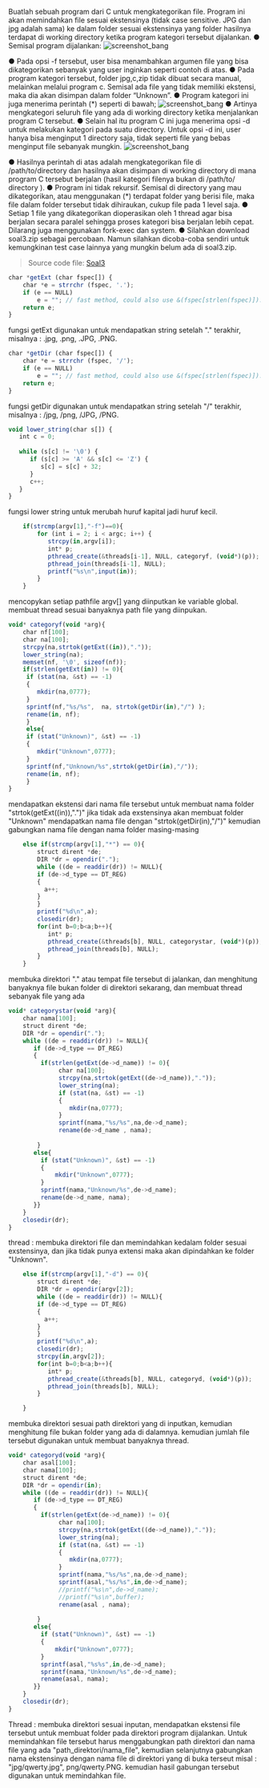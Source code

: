 Buatlah sebuah program dari C untuk mengkategorikan file. Program ini akan memindahkan file sesuai ekstensinya (tidak case sensitive. JPG dan jpg adalah sama) ke dalam folder sesuai ekstensinya yang folder hasilnya terdapat di working directory ketika program kategori tersebut dijalankan.
● Semisal program dijalankan:
![screenshot_bang](https://github.com/hrswcksono/SoalShiftSISOP20_modul3_A02/blob/master/soal3/kategori%20f.png)

● Pada opsi -f tersebut, user bisa menambahkan argumen file yang bisa dikategorikan sebanyak yang user inginkan seperti contoh di atas.
● Pada program kategori tersebut, folder jpg,c,zip tidak dibuat secara manual, melainkan melalui program c. Semisal ada file yang tidak memiliki ekstensi, maka dia akan disimpan dalam folder “Unknown”.
● Program kategori ini juga menerima perintah (*) seperti di bawah;
![screenshot_bang](https://github.com/hrswcksono/SoalShiftSISOP20_modul3_A02/blob/master/soal3/kategori%20star.png)
● Artinya mengkategori seluruh file yang ada di working directory ketika menjalankan program C tersebut.
● Selain hal itu program C ini juga menerima opsi -d untuk melakukan kategori pada suatu directory. Untuk opsi -d ini, user hanya bisa menginput 1 directory saja, tidak seperti file yang bebas menginput file sebanyak mungkin.
![screenshot_bang](https://github.com/hrswcksono/SoalShiftSISOP20_modul3_A02/blob/master/soal3/kategory%20d.png)

● Hasilnya perintah di atas adalah mengkategorikan file di /path/to/directory dan hasilnya akan disimpan di working directory di mana program C tersebut berjalan (hasil kategori filenya bukan di /path/to/ directory ).
● Program ini tidak rekursif. Semisal di directory yang mau dikategorikan, atau menggunakan (*) terdapat folder yang berisi file, maka file dalam folder tersebut tidak dihiraukan, cukup file pada 1 level saja.
● Setiap 1 file yang dikategorikan dioperasikan oleh 1 thread agar bisa berjalan secara paralel sehingga proses kategori bisa berjalan lebih cepat. Dilarang juga menggunakan fork-exec dan system.
● Silahkan download soal3.zip sebagai percobaan. Namun silahkan dicoba-coba sendiri untuk kemungkinan test case lainnya yang mungkin
belum ada di soal3.zip.

>Source code file: [Soal3](https://github.com/hrswcksono/SoalShiftSISOP20_modul3_A02/blob/master/soal3/soal3.c)

```javascript
char *getExt (char fspec[]) {
    char *e = strrchr (fspec, '.');
    if (e == NULL)
        e = ""; // fast method, could also use &(fspec[strlen(fspec)]).
    return e;
}
```

fungsi getExt digunakan untuk mendapatkan string setelah "." terakhir, misalnya : .jpg, .png, .JPG, .PNG.

```javascript
char *getDir (char fspec[]) {
    char *e = strrchr (fspec, '/');
    if (e == NULL)
        e = ""; // fast method, could also use &(fspec[strlen(fspec)]).
    return e;
}
```

fungsi getDir digunakan untuk mendapatkan string setelah "/" terakhir, misalnya : /jpg, /png, /JPG, /PNG.

```javascript
void lower_string(char s[]) {
   int c = 0;
   
   while (s[c] != '\0') {
      if (s[c] >= 'A' && s[c] <= 'Z') {
         s[c] = s[c] + 32;
      }
      c++;
   }
}
```

fungsi lower string untuk merubah huruf kapital jadi huruf kecil.

```javascript
    if(strcmp(argv[1],"-f")==0){
        for (int i = 2; i < argc; i++) {
           strcpy(in,argv[i]);
           int* p;
           pthread_create(&threads[i-1], NULL, categoryf, (void*)(p));
           pthread_join(threads[i-1], NULL);
           printf("%s\n",input(in));
        }
    }
```
mencopykan setiap pathfile argv[] yang diinputkan ke variable global.
membuat thread sesuai banyaknya path file yang diinpukan.
```javascript
void* categoryf(void *arg){
    char nf[100];
    char na[100];
    strcpy(na,strtok(getExt((in)),"."));
    lower_string(na);
    memset(nf, '\0', sizeof(nf));
    if(strlen(getExt(in)) != 0){
     if (stat(na, &st) == -1)
     {
        mkdir(na,0777);
     }
     sprintf(nf,"%s/%s",  na, strtok(getDir(in),"/") );
     rename(in, nf);
     }
     else{
     if (stat("Unknown)", &st) == -1)
     {    
        mkdir("Unknown",0777);
     }
     sprintf(nf,"Unknown/%s",strtok(getDir(in),"/"));
     rename(in, nf);
     }
}
```
mendapatkan ekstensi dari nama file tersebut untuk membuat nama folder "strtok(getExt((in)),".")"
jika tidak ada exstensinya akan membuat folder "Unknown"
mendapatkan nama file dengan "strtok(getDir(in),"/")"
kemudian gabungkan nama file dengan nama folder masing-masing


```javascript
    else if(strcmp(argv[1],"*") == 0){
        struct dirent *de;
        DIR *dr = opendir(".");
        while ((de = readdir(dr)) != NULL){ 
        if (de->d_type == DT_REG)
        {
          a++;
        }
        }
        printf("%d\n",a);
        closedir(dr);
        for(int b=0;b<a;b++){
           int* p;
           pthread_create(&threads[b], NULL, categorystar, (void*)(p));
           pthread_join(threads[b], NULL);
        }
    }
```
membuka direktori "." atau tempat file tersebut di jalankan, dan menghitung banyaknya file bukan folder di direktori sekarang,
dan membuat thread sebanyak file yang ada

```javascript
void* categorystar(void *arg){
    char nama[100];
    struct dirent *de;
    DIR *dr = opendir(".");
    while ((de = readdir(dr)) != NULL){ 
       if (de->d_type == DT_REG)
       {    
         if(strlen(getExt(de->d_name)) != 0){
              char na[100];
              strcpy(na,strtok(getExt((de->d_name)),"."));
              lower_string(na);
              if (stat(na, &st) == -1)
              {
                 mkdir(na,0777);
              }
              sprintf(nama,"%s/%s",na,de->d_name);
              rename(de->d_name , nama);
           
        }
       else{
         if (stat("Unknown)", &st) == -1)
         {    
             mkdir("Unknown",0777);
         }
         sprintf(nama,"Unknown/%s",de->d_name);
         rename(de->d_name, nama);
       }}
    }
    closedir(dr);
}
```
thread : membuka direktori file dan memindahkan kedalam folder sesuai exstensinya, dan jika tidak punya extensi maka akan dipindahkan ke folder "Unknown".

```javascript
    else if(strcmp(argv[1],"-d") == 0){
        struct dirent *de;
        DIR *dr = opendir(argv[2]);
        while ((de = readdir(dr)) != NULL){ 
        if (de->d_type == DT_REG)
        {
          a++;
        }
        }
        printf("%d\n",a);
        closedir(dr);
        strcpy(in,argv[2]);
        for(int b=0;b<a;b++){
           int* p;
           pthread_create(&threads[b], NULL, categoryd, (void*)(p));
           pthread_join(threads[b], NULL);
        }

    }
```
membuka direktori sesuai path direktori yang di inputkan, kemudian menghitung file bukan folder yang ada di dalamnya.
kemudian jumlah file tersebut digunakan untuk membuat banyaknya thread.

```javascript
void* categoryd(void *arg){
    char asal[100];
    char nama[100];
    struct dirent *de;
    DIR *dr = opendir(in);
    while ((de = readdir(dr)) != NULL){ 
       if (de->d_type == DT_REG)
       {    
         if(strlen(getExt(de->d_name)) != 0){
              char na[100];
              strcpy(na,strtok(getExt((de->d_name)),"."));
              lower_string(na);
              if (stat(na, &st) == -1)
              {
                 mkdir(na,0777);
              }
              sprintf(nama,"%s/%s",na,de->d_name);
              sprintf(asal,"%s/%s",in,de->d_name);
              //printf("%s\n",de->d_name);
              //printf("%s\n",buffer);
              rename(asal , nama);
           
        }
       else{
         if (stat("Unknown)", &st) == -1)
         {    
             mkdir("Unknown",0777);
         }
         sprintf(asal,"%s%s",in,de->d_name);
         sprintf(nama,"Unknown/%s",de->d_name);
         rename(asal, nama);
       }}
    }
    closedir(dr);
}
```
Thread : membuka direktori sesuai inputan, mendapatkan ekstensi file tersebut untuk membuat folder pada direktori program dijalankan.
Untuk memindahkan file tersebut harus menggabungkan path direktori dan nama file yang ada "path_direktori/nama_file", 
kemudian selanjutnya gabungkan nama ekstensinya dengan nama file di direktori yang di buka terseut misal : "jpg/qwerty.jpg", png/qwerty.PNG.
kemudian hasil gabungan tersebut digunakan untuk memindahkan file.
